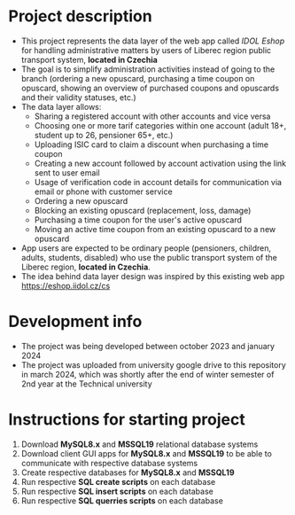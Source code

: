 # Project description

- This project represents the data layer of the web app called *IDOL Eshop* for handling administrative matters by users of Liberec region public transport system, **located in Czechia**
- The goal is to simplify administration activities instead of going to the branch (ordering a new opuscard, purchasing a time coupon on opuscard, showing an overview of purchased coupons and opuscards and their validity statuses, etc.)
- The data layer allows:
    - Sharing a registered account with other accounts and vice versa
    - Choosing one or more tarif categories within one account (adult 18+, student up to 26, pensioner 65+, etc.)
    - Uploading ISIC card to claim a discount when purchasing a time coupon
    - Creating a new account followed by account activation using the link sent to user email
    - Usage of verification code in account details for communication via email or phone with customer service
    - Ordering a new opuscard
    - Blocking an existing opuscard (replacement, loss, damage)
    - Purchasing a time coupon for the user's active opuscard
    - Moving an active time coupon from an existing opuscard to a new opuscard
- App users are expected to be ordinary people (pensioners, children, adults, students, disabled) who use the public transport system of the Liberec region, **located in Czechia**.
- The idea behind data layer design was inspired by this existing web app https://eshop.iidol.cz/cs

# Development info

- The project was being developed between october 2023 and january 2024
- The project was uploaded from university google drive to this repository in march 2024, which was shortly after the end of winter semester of 2nd year at the Technical university

# Instructions for starting project

1. Download **MySQL8.x** and **MSSQL19** relational database systems
2. Download client GUI apps for **MySQL8.x** and **MSSQL19** to be able to communicate with respective database systems
3. Create respective databases for **MySQL8.x** and **MSSQL19**
4. Run respective **SQL create scripts** on each database
5. Run respective **SQL insert scripts** on each database
6. Run respective **SQL querries scripts** on each database
